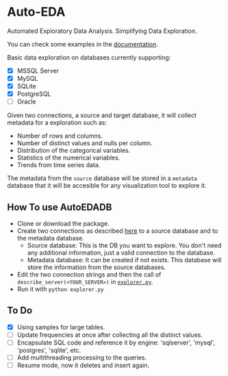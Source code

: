 # Auto-EDA
Automated Exploratory Data Analysis. Simplifying Data Exploration.

You can check some examples in the [documentation](docs/Documentation.md).

Basic data exploration on databases currently supporting:
- [x] MSSQL Server
- [x] MySQL
- [x] SQLite
- [x] PostgreSQL
- [ ] Oracle

Given two connections, a source and target database, it will collect metadata for a exploration such as:
* Number of rows and columns.
* Number of distinct values and nulls per column.
* Distribution of the categorical variables.
* Statistics of the numerical variables.
* Trends from time series data.

The metadata from the `source` database will be stored in a `metadata` database that it will be accesible for any visualization tool to explore it.

## How To use AutoEDADB

* Clone or download the package.
* Create two connections as described [here](docs/Connections.md) to a source database and to the metadata database.
    * Source database: This is the DB you want to explore. You don't need any additional information, just a valid connection to the database.
    * Metadata database: It can be created if not exists. This database will store the information from the source databases.
* Edit the two connection strings and then the call of `describe_server(<YOUR_SERVER>)` in [`explorer.py`](src/explorer.py).
* Run it with `python explorer.py` 

## To Do
- [x] Using samples for large tables.
- [ ] Update frequencies at once after collecting all the distinct values.
- [ ] Encapsulate SQL code and reference it by engine: 'sqlserver', 'mysql', 'postgres', 'sqlite', etc.
- [ ] Add multithreading  processing to the queries.
- [ ] Resume mode, now it deletes and insert again.